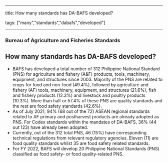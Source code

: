 
---

title: How many standards has DA-BAFS developed?

tags: ["many","standards","dabafs","developed"]

---

### Bureau of Agriculture and Fisheries Standards

## How many standards has DA-BAFS developed?


 - BAFS has developed a total number of 312 Philippine National Standard (PNS) for agriculture and fishery (A&F) products,  tools, machinery,  equipment, and structures since 2003. Majority of the PNS are related to crops for food and non-food (49.4%), followed by agriculture and fishery (AF) tools, machinery, equipment, and structures (21.6%), fish and fishery products (12.3%) and livestock and poultry products (10.3%). More than half or 57.4% of these PNS are quality standards and the rest are food safety standards (42.6%). 
 - As of July 2021, 94% (68 out of the 72) ASEAN regional standards related to AF primary and postharvest products are already adopted as PNS. For Codex standards within the mandates of DA-BAFS, 36% (44 out 123) have already been adopted.
 - Currently, out of the 312 total PNS, 46 (15%) have corresponding technical regulations from relevant regulatory agencies. Eleven (11) are food quality standards whilst 35 are food safety related standards.
 - For FY 2022, BAFS will develop 20 Philippine National Standards (PNS) classified as food safety- or food quality-related PNS.
